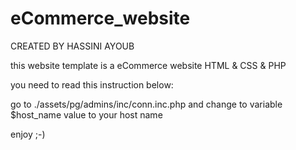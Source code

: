 # eCommerce_website

CREATED BY HASSINI AYOUB

this website template is a eCommerce website HTML &amp; CSS &amp; PHP

you need to read this instruction below:

go to ./assets/pg/admins/inc/conn.inc.php
and change to variable $host_name value to your host name

enjoy ;-)
